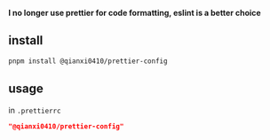 **I no longer use prettier for code formatting, eslint is a better choice**

## install

```bash
pnpm install @qianxi0410/prettier-config
```

## usage

in `.prettierrc`

```json
"@qianxi0410/prettier-config"
```
